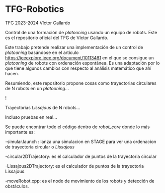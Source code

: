 # TFG-Robotics
TFG 2023-2024 Víctor Gallardo

Control de una formación  de *platooning* usando un equipo de robots.
 Este es el repositorio oficial del TFG de Víctor Gallardo.

Este trabajo pretende realizar una implementación de un control de *platooning* basándose en el artículo https://ieeexplore.ieee.org/document/10113481 en el que se consigue un *platooning* de robots con ordenación espontánea. Es una adaptación por lo que tiene algunos cambios
con respecto al análisis matemático que ahí hacen.

Resumiendo, este repositorio propone cosas como trayectorias circulares de N robots en un *platooning*...

!

Trayectorias *Lissajous* de N robots...


Incluso pruebas en real...




Se puede encontrar todo el código dentro de *robot_core* donde lo más importante es:

-simular.launch : lanza una simulacion en STAGE para ver una ordenacion de trayectoria circular o *Lissajous*

-circular2DTrajectory: es el calculador de puntos de la trayectoria circular

-Lissajous2DTrajectory: es el calculador de puntos de la trayectoria Lissajous

-moveRobot.cpp: es el nodo de movimiento de los robots y detección de obstáculos.




